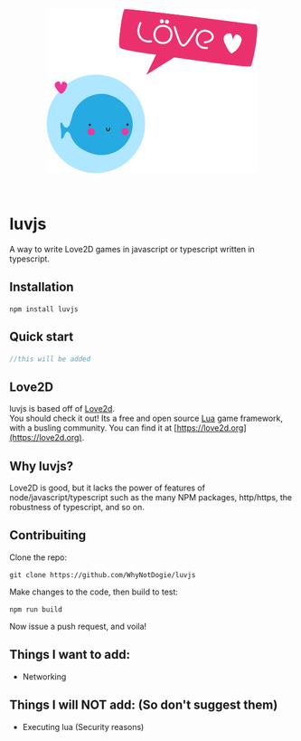 <div align="center">
    <p>
        <a href="https://love2d.org"><img src="https://raw.githubusercontent.com/WhyNotDogie/luvjs/main/readme/love2d-logo.png"/></a>
    </p>
    <br>
</div>

# luvjs  
A way to write Love2D games in javascript or typescript written in typescript.  
## Installation
```shell
npm install luvjs
```
## Quick start
```js
//this will be added
```
## Love2D
luvjs is based off of [Love2d](https://love2d.org).  
You should check it out! Its a free and open source [Lua](https://www.lua.org/about.html) game framework,
with a busling community. You can find it at [https://love2d.org](https://love2d.org).

## Why luvjs?
Love2D is good, but it lacks the power of features of node/javascript/typescript such as the many NPM packages,
http/https, the robustness of typescript, and so on.

## Contribuiting
Clone the repo:  
```shell
git clone https://github.com/WhyNotDogie/luvjs
```  
Make changes to the code, then build to test:  
```shell
npm run build
```  
Now issue a push request, and voila!

## Things I want to add:
- Networking

## Things I will NOT add: (So don't suggest them)
- Executing lua (Security reasons)
